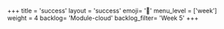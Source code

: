 +++
title = 'success'
layout = 'success'
emoji= '📝'
menu_level = ['week']
weight = 4
backlog= 'Module-cloud'
backlog_filter= 'Week 5'
+++


